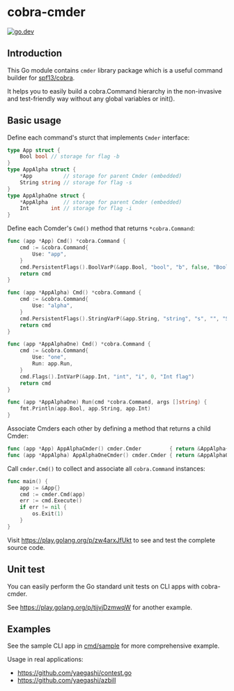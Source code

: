 # cobra-cmder

[![go.dev](https://img.shields.io/badge/go.dev-reference-000000?logo=go)](https://pkg.go.dev/github.com/yaegashi/cobra-cmder)

## Introduction

This Go module contains `cmder` library package
which is a useful command builder for
[spf13/cobra](https://github.com/spf13/cobra).

It helps you to easily build a cobra.Command hierarchy
in the non-invasive and test-friendly way without any global variables or init().

## Basic usage

Define each command's sturct that implements `Cmder` interface:

```go
type App struct {
	Bool bool // storage for flag -b
}
type AppAlpha struct {
	*App          // storage for parent Cmder (embedded)
	String string // storage for flag -s
}
type AppAlphaOne struct {
	*AppAlpha     // storage for parent Cmder (embedded)
	Int       int // storage for flag -i
}
```

Define each Comder's `Cmd()` method that returns `*cobra.Command`:

```go
func (app *App) Cmd() *cobra.Command {
	cmd := &cobra.Command{
		Use: "app",
	}
	cmd.PersistentFlags().BoolVarP(&app.Bool, "bool", "b", false, "Bool flag")
	return cmd
}

func (app *AppAlpha) Cmd() *cobra.Command {
	cmd := &cobra.Command{
		Use: "alpha",
	}
	cmd.PersistentFlags().StringVarP(&app.String, "string", "s", "", "String flag")
	return cmd
}

func (app *AppAlphaOne) Cmd() *cobra.Command {
	cmd := &cobra.Command{
		Use: "one",
		Run: app.Run,
	}
	cmd.Flags().IntVarP(&app.Int, "int", "i", 0, "Int flag")
	return cmd
}

func (app *AppAlphaOne) Run(cmd *cobra.Command, args []string) {
	fmt.Println(app.Bool, app.String, app.Int)
}
```

Associate Cmders each other by defining a method that returns a child Cmder:

```go
func (app *App) AppAlphaCmder() cmder.Cmder         { return &AppAlpha{App: app} }
func (app *AppAlpha) AppAlphaOneCmder() cmder.Cmder { return &AppAlphaOne{AppAlpha: app} }
```

Call `cmder.Cmd()` to collect and associate all `cobra.Command` instances:

```go
func main() {
	app := &App{}
	cmd := cmder.Cmd(app)
	err := cmd.Execute()
	if err != nil {
		os.Exit(1)
	}
}
```

Visit https://play.golang.org/p/zw4arxJfUkt to see and test the complete source code.

## Unit test

You can easily perform the Go standard unit tests on CLI apps with cobra-cmder.

See https://play.golang.org/p/tijvjDzmwqW for another example.

## Examples

See the sample CLI app in [cmd/sample](cmd/sample) for more comprehensive example.

Usage in real applications:

- https://github.com/yaegashi/contest.go
- https://github.com/yaegashi/azbill
